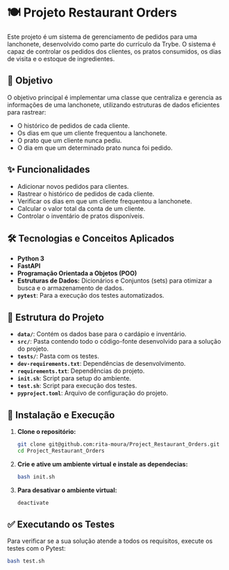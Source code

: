 # 🍽️ Projeto Restaurant Orders

Este projeto é um sistema de gerenciamento de pedidos para uma lanchonete, desenvolvido como parte do currículo da Trybe. O sistema é capaz de controlar os pedidos dos clientes, os pratos consumidos, os dias de visita e o estoque de ingredientes.

## 🎯 Objetivo

O objetivo principal é implementar uma classe que centraliza e gerencia as informações de uma lanchonete, utilizando estruturas de dados eficientes para rastrear:

- O histórico de pedidos de cada cliente.
- Os dias em que um cliente frequentou a lanchonete.
- O prato que um cliente nunca pediu.
- O dia em que um determinado prato nunca foi pedido.

## ✨ Funcionalidades

- Adicionar novos pedidos para clientes.
- Rastrear o histórico de pedidos de cada cliente.
- Verificar os dias em que um cliente frequentou a lanchonete.
- Calcular o valor total da conta de um cliente.
- Controlar o inventário de pratos disponíveis.

## 🛠️ Tecnologias e Conceitos Aplicados

- **Python 3**
- **FastAPI**
- **Programação Orientada a Objetos (POO)**
- **Estruturas de Dados:** Dicionários e Conjuntos (sets) para otimizar a busca e o armazenamento de dados.
- **`pytest`**: Para a execução dos testes automatizados.

## 📂 Estrutura do Projeto

- **`data/`**: Contém os dados base para o cardápio e inventário.
- **`src/`**: Pasta contendo todo o código-fonte desenvolvido para a solução do projeto.
- **`tests/`**: Pasta com os testes.
- **`dev-requirements.txt`**: Dependências de desenvolvimento.
- **`requirements.txt`**: Dependências do projeto.
- **`init.sh`**: Script para setup do ambiente.
- **`test.sh`**: Script para execução dos testes.
- **`pyproject.toml`**: Arquivo de configuração do projeto.


## 🚀 Instalação e Execução

1.  **Clone o repositório:**
    ```bash
    git clone git@github.com:rita-moura/Project_Restaurant_Orders.git
    cd Project_Restaurant_Orders
    ```

2.  **Crie e ative um ambiente virtual e instale as dependecias:**
    ```bash
    bash init.sh
    ```

3.  **Para desativar o ambiente virtual:**
    ```bash
    deactivate
    ```

## ✅ Executando os Testes

Para verificar se a sua solução atende a todos os requisitos, execute os testes com o Pytest:

```bash
bash test.sh